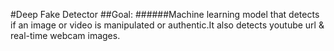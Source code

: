 #Deep Fake Detector
##Goal:
######Machine learning model that detects if an image or video is manipulated or authentic.It also detects youtube url & real-time webcam images. 
